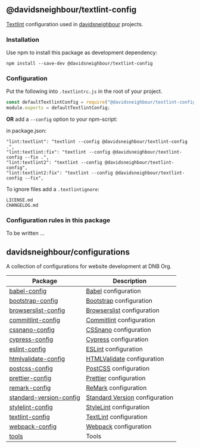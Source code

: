 ## @davidsneighbour/textlint-config

[Textlint](https://github.com/textlint/textlint) configuration used in [davidsneighbour](https://github.com/davidsneighbour) projects.

### Installation

Use npm to install this package as development dependency:

```shell
npm install --save-dev @davidsneighbour/textlint-config
```

### Configuration

Put the following into `.textlintrc.js` in the root of your project.

```js
const defaultTextlintConfig = require("@davidsneighbour/textlint-config");
module.exports = defaultTextlintConfig;
```

**OR** add a `--config` option to your npm-script:

in package.json:

```npm
"lint:textlint": "textlint --config @davidsneighbour/textlint-config .",
"lint:textlint:fix": "textlint --config @davidsneighbour/textlint-config --fix .",
"lint:textlint2": "textlint --config @davidsneighbour/textlint-config",
"lint:textlint2:fix": "textlint --config @davidsneighbour/textlint-config --fix",
```

To ignore files add a `.textlintignore`:

```ignore
LICENSE.md
CHANGELOG.md
```

### Configuration rules in this package

To be written ...

<!-- CONFIGURATIONS BEGIN -->

## davidsneighbour/configurations

A collection of configurations for website development at DNB Org.

<!-- prettier-ignore -->
|Package | Description |
| --- | --- |
| [babel-config](https://github.com/davidsneighbour/configurations/tree/main/packages/babel-config) | [Babel](https://babeljs.io/) configuration |
| [bootstrap-config](https://github.com/davidsneighbour/configurations/tree/main/packages/bootstrap-config) | [Bootstrap](https://getbootstrap.com/) configuration |
| [browserslist-config](https://github.com/davidsneighbour/configurations/tree/main/packages/browserslist-config) | [Browserslist](https://github.com/browserslist/browserslist) configuration |
| [commitlint-config](https://github.com/davidsneighbour/configurations/tree/main/packages/commitlint-config) | [Commitlint](https://github.com/conventional-changelog/commitlint) configuration |
| [cssnano-config](https://github.com/davidsneighbour/configurations/tree/main/packages/cssnano-config) | [CSSnano](https://cssnano.co/) configuration |
| [cypress-config](https://github.com/davidsneighbour/configurations/tree/main/packages/cypress-config) | [Cypress](https://www.cypress.io/) configuration |
| [eslint-config](https://github.com/davidsneighbour/configurations/tree/main/packages/eslint-config) | [ESLint](https://github.com/eslint/eslint) configuration |
| [htmlvalidate-config](https://github.com/davidsneighbour/configurations/tree/main/packages/htmlvalidate-config) | [HTMLValidate](https://html-validate.org/) configuration |
| [postcss-config](https://github.com/davidsneighbour/configurations/tree/main/packages/postcss-config) | [PostCSS](https://postcss.org/) configuration |
| [prettier-config](https://github.com/davidsneighbour/configurations/tree/main/packages/prettier-config) | [Prettier](https://prettier.io/) configuration |
| [remark-config](https://github.com/davidsneighbour/configurations/tree/main/packages/remark-config) | [ReMark](https://github.com/remarkjs/remark-lint) configuration |
| [standard-version-config](https://github.com/davidsneighbour/configurations/tree/main/packages/standard-version-config) | [Standard Version](https://github.com/conventional-changelog/standard-version) configuration |
| [stylelint-config](https://github.com/davidsneighbour/configurations/tree/main/packages/stylelint-config) | [StyleLint](https://github.com/stylelint/stylelint) configuration |
| [textlint-config](https://github.com/davidsneighbour/configurations/tree/main/packages/textlint-config) | [TextLint](https://github.com/textlint/textlint) configuration |
| [webpack-config](https://github.com/davidsneighbour/configurations/tree/main/packages/webpack-config) | [Webpack](https://webpack.js.org/) configuration |
| [tools](https://github.com/davidsneighbour/configurations/tree/main/packages/tools) | Tools |

<!-- CONFIGURATIONS END -->
